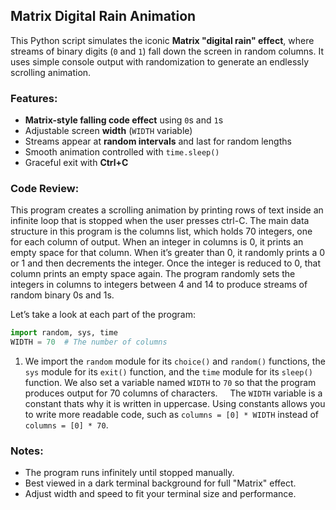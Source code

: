 ## Matrix Digital Rain Animation
This Python script simulates the iconic **Matrix "digital rain" effect**, where streams of binary digits (`0` and `1`) fall down the screen in random columns. It uses simple console output with randomization to generate an endlessly scrolling animation.

### Features:
- **Matrix-style falling code effect** using `0`s and `1`s  
- Adjustable screen **width** (`WIDTH` variable)  
- Streams appear at **random intervals** and last for random lengths  
- Smooth animation controlled with `time.sleep()`  
- Graceful exit with **Ctrl+C**  


### Code Review:
This program creates a scrolling animation by printing rows of text inside an infinite loop that is stopped when the user presses ctrl-C. The main data structure in this program is the columns list, which holds 70 integers, one for each column of output. When an integer in columns is 0, it prints an empty space for that column. When it’s greater than 0, it randomly prints a 0 or 1 and then decrements the integer. Once the integer is reduced to 0, that column prints an empty space again. The program randomly sets the integers in columns to integers between 4 and 14 to produce streams of random binary 0s and 1s.  

Let’s take a look at each part of the program:
```python
import random, sys, time
WIDTH = 70  # The number of columns
```
1. We import the `random` module for its `choice()` and `random()` functions, the `sys` module for its `exit()` function, and the `time` module for its `sleep()` function. We also set a variable named `WIDTH` to `70` so that the program produces output for 70 columns of characters.
&nbsp;&nbsp;&nbsp;&nbsp;The `WIDTH` variable is a constant thats why it is written in uppercase. Using constants allows you to write more readable code, such as `columns = [0] * WIDTH` instead of `columns = [0] * 70`.


### Notes:
- The program runs infinitely until stopped manually.
- Best viewed in a dark terminal background for full "Matrix" effect.
- Adjust width and speed to fit your terminal size and performance.

